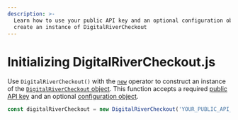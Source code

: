 ```yaml
---
description: >-
  Learn how to use your public API key and an optional configuration object to
  create an instance of DigitalRiverCheckout
---
```


# Initializing DigitalRiverCheckout.js

Use `DigitalRiverCheckout()` with the [`new`](https://developer.mozilla.org/en-US/docs/Web/JavaScript/Reference/Operators/new) operator to construct an instance of the [`DigitalRiverCheckout` object](../digitalrivercheckout-object/). This function accepts a required [public API key](../../api-structure.md#api-keys) and an optional [configuration object](digitalrivercheckout-configuration-object.md).

```javascript
const digitalRiverCheckout = new DigitalRiverCheckout('YOUR_PUBLIC_API_KEY', config);
```
